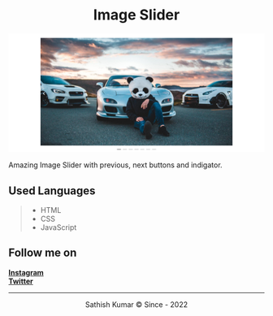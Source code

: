 <h1 align="center">Image Slider</h1>

![Screenshot](https://raw.githubusercontent.com/sathishkumar-io/image-slider-js/main/assets/img/screenshot.png)

Amazing Image Slider with previous, next buttons and indigator.

## Used Languages

> - HTML
> - CSS
> - JavaScript

## Follow me on

[**Instagram**](https://instagram.com/sathishkumar.dev, "My Instagram ID")\
[**Twitter**](https://twitter.com/sathishkumar_io, "My Twitter ID")

<hr>

<p align=center>Sathish Kumar © Since - 2022</p>
